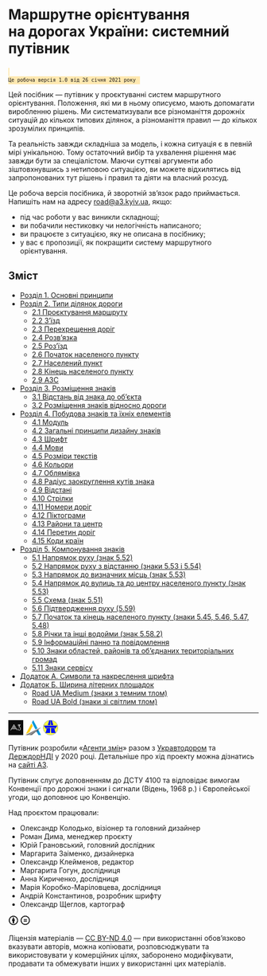 # Маршрутне орієнтування на&nbsp;дорогах України: системний путівник

<code class="caption" style="background-color: #FFE8B0; padding: 0 0.2em 0.15em;"><small>
  Це робоча версія 1.0 від 26 січня 2021 року
</small></code>

Цей посібник&nbsp;&mdash; путівник у&nbsp;проєктуванні систем маршрутного орієнтування. Положення, які ми&nbsp;в&nbsp;ньому описуємо, мають допомагати виробленню рішень. Ми&nbsp;систематизували все різноманіття дорожніх ситуацій до&nbsp;кількох типових ділянок, а&nbsp;різноманіття правил&nbsp;&mdash; до&nbsp;кількох зрозумілих принципів.

Та&nbsp;реальність завжди складніша за&nbsp;модель, і&nbsp;кожна ситуація є&nbsp;в&nbsp;певній мірі унікальною. Тому остаточний вибір та&nbsp;ухвалення рішення має завжди бути за&nbsp;спеціалістом. Маючи суттєві аргументи або зіштовхнувшись з&nbsp;нетиповою ситуацією, ви&nbsp;можете відхилятись від запропонованих тут рішень і&nbsp;правил та&nbsp;діяти на&nbsp;власний розсуд.

Це&nbsp;робоча версія посібника, й&nbsp;зворотній зв&rsquo;язок радо приймається. Напишіть нам на&nbsp;адресу road@a3.kyiv.ua, якщо:
* під час роботи у&nbsp;вас виникли складнощі;
* ви&nbsp;побачили нестиковку чи&nbsp;нелогічність написаного;
* ви&nbsp;працюєте з&nbsp;ситуацією, яку не&nbsp;описана в&nbsp;посібнику;
* у&nbsp;вас є&nbsp;пропозиції, як&nbsp;покращити систему маршрутного орієнтування.

## Зміст

* [Розділ 1. Основні принципи](        1-principles.md)
* [Розділ 2. Типи ділянок дороги](     2-road-types.md)
  * [2.1 Проєктування маршруту](       2-road-types?id=_21-Проєктування-маршруту)
  * [2.2 З’їзд](                       2-road-types?id=_22-Зїзд)
  * [2.3 Перехрещення доріг](          2-road-types?id=_23-Перехрещення-доріг)
  * [2.4 Розв’язка](                   2-road-types?id=_24-Розвязка)
  * [2.5 Роз’їзд](                     2-road-types?id=_25-Розїзд)
  * [2.6 Початок населеного пункту ](  2-road-types?id=_26-Початок-населеного-пункту)
  * [2.7 Населений пункт](             2-road-types?id=_27-Населений-пункт)
  * [2.8 Кінець населеного пункту](    2-road-types?id=_28-Кінець-населеного-пункту)
  * [2.9 АЗС](                         2-road-types?id=_29-АЗС)
* [Розділ 3. Розміщення знаків](                3-sign-placement)
  * [3.1 Відстань від знака до об’єкта](        3-sign-placement?id=_31-Відстань-від-знака-до-обєкта)
  * [3.2 Розміщення знаків відносно дороги](    3-sign-placement?id=_32-Розміщення-знаків-відносно-дороги)
* [Розділ 4. Побудова знаків та їхніх елементів](     4-design-principles)
  * [4.1 Модуль](                                     4-design-principles?id=_41-Модуль) 
  * [4.2 Загальні принципи дизайну знаків](           4-design-principles?id=_42-Загальні-принципи-дизайну-знаків)
  * [4.3 Шрифт](                                      4-design-principles?id=_43-Шрифт)
  * [4.4 Мови](                                       4-design-principles?id=_44-Мови)
  * [4.5 Розміри текстів](                            4-design-principles?id=_45-Розміри-текстів)
  * [4.6 Кольори](                                    4-design-principles?id=_46-Кольори)
  * [4.7 Облямівка](                                  4-design-principles?id=_47-Облямівка)
  * [4.8 Радіус заокруглення кутів знака](            4-design-principles?id=_48-Радіус-заокруглення-кутів-знака)
  * [4.9 Відстані](                                   4-design-principles?id=_49-Відстані)
  * [4.10 Стрілки](                                   4-design-principles?id=_410-Стрілки)
  * [4.11 Номери доріг](                              4-design-principles?id=_411-Номери-доріг)
  * [4.12 Піктограми](                                4-design-principles?id=_412-Піктограми)
  * [4.13 Райони та центр](                           4-design-principles?id=_413-Райони-та-центр)
  * [4.14 Перетин доріг](                             4-design-principles?id=_414-Перетин-доріг)
  * [4.15 Коди країн](                                4-design-principles?id=_415-Коди-країн)
* [Розділ 5. Компонування знаків](                                              5-sign-design)
  * [5.1 Напрямок руху (знак 5.52)](                                            5-sign-design?id=_51-Напрямок-руху-знак-552)
  * [5.2 Напрямок руху з відстанню (знаки 5.53 і 5.54) ](                       5-sign-design?id=_52-Напрямок-руху-з-відстанню-знаки-553-і-554)
  * [5.3 Напрямок до визначних місць (знак 5.53)](                              5-sign-design?id=_53-)
  * [5.4 Напрямок до вулиць та до центру населеного пункту (знак 5.53)](        5-sign-design?id=_54-)
  * [5.5 Схема (знак 5.51)](                                                    5-sign-design?id=_55-)
  * [5.6 Підтвердження руху (5.59)](                                            5-sign-design?id=_56-)
  * [5.7 Початок та кінець населеного пункту (знаки 5.45, 5.46, 5.47, 5.48)](   5-sign-design?id=_57-)
  * [5.8 Річки та інші водойми (знак 5.58.2)](                                  5-sign-design?id=_58-)
  * [5.9 Інформаційні панно та повідомлення](                                   5-sign-design?id=_59-)
  * [5.10 Знаки областей, районів та об’єднаних територіальних громад](         5-sign-design?id=_510-)
  * [5.11 Знаки сервісу](                                                       5-sign-design?id=_511-)
* [Додаток А. Cимволи та накреслення шрифта](         appendix-a)
* [Додаток Б. Ширина літерних площадок](              appendix-b)
  * [Road UA Medium (знаки з темним тлом)](           appendix-b?id=road-ua-medium-знаки-з-темним-тлом)
  * [Road UA Bold (знаки зі світлим тлом)](           appendix-b?id=road-ua-bold-знаки-зі-світлоим-тлом)



<hr>

<img height="30" src="assets/logo/a3.svg">
<img height="30" src="assets/logo/uad.svg">
<img height="30" src="assets/logo/dorndi.png">

Путівник розробили «<a href="http://a3.kyiv.ua" target="_blank">Агенти змін</a>» разом з <a href="https://ukravtodor.gov.ua" target="_blank">Укравтодором</a> та <a href="http://dorndi.org.ua/ua" target="_blank">ДерждорНДІ</a> у 2020 році. Детальніше про хід проекту можна дізнатись на <a href="http://a3.kyiv.ua/projects/road-wayfinding" target="_blank">сайті А3</a>.

Путівник слугує доповненням до ДСТУ 4100 та відповідає вимогам Конвенції про дорожні знаки і сигнали (Відень, 1968 р.) і Європейської угоди, що доповнює цю Конвенцію.

Над проєктом працювали:
* Олександр Колодько, візіонер та головний дизайнер
* Роман Дима, менеджер проєкту
* Юрій Грановський, головний дослідник
* Маргарита Заіменко, дизайнерка
* Олександр Клейменов, редактор
* Маргарита Гогун, дослідниця
* Анна Кириченко, дослідниця
* Марія Коробко-Маріловцева, дослідниця
* Андрій Константинов, розробник шрифту
* Олександр Щеглов, картограф


<img src="assets/license/cc-by.svg" height="20" alt="Creative Commons Attribution International"/>
<img src="assets/license/cc-nd.svg" height="20" alt="Creative Commons Attribution-NoDerivatives"/> 
<p class="caption">Ліцензія матеріалів — <a href="https://creativecommons.org/licenses/by-nd/4.0/deed.uk">CC BY-ND 4.0</a> — при використанні обов’язково вказувати авторів, можна копіювати, розповсюджувати та використовувати у комерційних цілях, заборонено модифікувати, продавати та обмежувати інших у використанні цих матеріалів.</p>